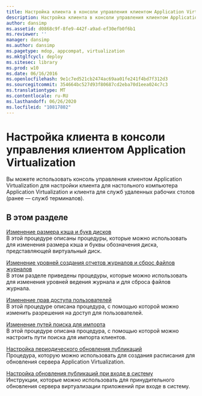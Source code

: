 ```yaml
---
title: Настройка клиента в консоли управления клиентом Application Virtualization
description: Настройка клиента в консоли управления клиентом Application Virtualization
author: dansimp
ms.assetid: d0868c9f-8fe9-442f-a9ad-ef30efb0f6b1
ms.reviewer: ''
manager: dansimp
ms.author: dansimp
ms.pagetype: mdop, appcompat, virtualization
ms.mktglfcycl: deploy
ms.sitesec: library
ms.prod: w10
ms.date: 06/16/2016
ms.openlocfilehash: 9e1c7ed521cb2474ac69aa01fe241f4bd7f312d3
ms.sourcegitcommit: 354664bc527d93f80687cd2eba70d1eea024c7c3
ms.translationtype: MT
ms.contentlocale: ru-RU
ms.lasthandoff: 06/26/2020
ms.locfileid: "10817802"
---
```

# Настройка клиента в консоли управления клиентом Application Virtualization


Вы можете использовать консоль управления клиентом Application Virtualization для настройки клиента для настольного компьютера Application Virtualization и клиента для служб удаленных рабочих столов (ранее — служб терминалов).

## В этом разделе


<a href="" id="how-to-change-the-cache-size-and-the-drive-letter-designation"></a>[Изменение размера кэша и букв дисков](how-to-change-the-cache-size-and-the-drive-letter-designation.md)  
В этой процедуре описаны процедуры, которые можно использовать для изменения размера кэша и буквы обозначения диска, представляющей виртуальный диск.

<a href="" id="how-to-change-the-log-reporting-levels-and-reset-the-log-files"></a>[Изменение уровней создания отчетов журналов и сброс файлов журналов](how-to-change-the-log-reporting-levels-and-reset-the-log-files.md)  
В этом разделе приведены процедуры, которые можно использовать для изменения уровней ведения журнала и для сброса файлов журнала.

<a href="" id="how-to-change-user-access-permissions"></a>[Изменение прав доступа пользователей](how-to-change-user-access-permissions.md)  
В этой процедуре описана процедура, с помощью которой можно изменить разрешения на доступ для пользователей.

<a href="" id="how-to-change-import-search-paths"></a>[Изменение путей поиска для импорта](how-to-change-import-search-paths.md)  
В этой процедуре описана процедура, с помощью которой можно настроить пути поиска для импорта клиентов.

<a href="" id="how-to-set-up-periodic-publishing-refresh"></a>[Настройка периодического обновления публикаций](how-to-set-up-periodic-publishing-refresh.md)  
Процедура, которую можно использовать для создания расписания для обновления сервера Application Virtualization.

<a href="" id="how-to-set-up-publishing-refresh-on-login"></a>[Настройка обновления публикаций при входе в систему](how-to-set-up-publishing-refresh-on-login.md)  
Инструкции, которые можно использовать для принудительного обновления сервера виртуализации приложений при входе в систему.

 

 





